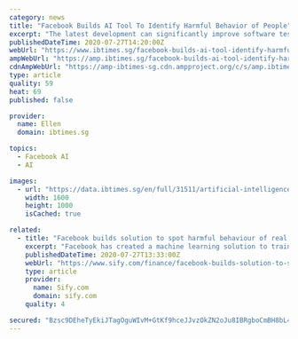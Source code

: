 ```yaml
---
category: news
title: "Facebook Builds AI Tool To Identify Harmful Behavior of People"
excerpt: "The latest development can significantly improve software testing for complicated environments, specifically in areas related to privacy, safety and security"
publishedDateTime: 2020-07-27T14:20:00Z
webUrl: "https://www.ibtimes.sg/facebook-builds-ai-tool-identify-harmful-behavior-people-49140"
ampWebUrl: "https://amp.ibtimes.sg/facebook-builds-ai-tool-identify-harmful-behavior-people-49140"
cdnAmpWebUrl: "https://amp-ibtimes-sg.cdn.ampproject.org/c/s/amp.ibtimes.sg/facebook-builds-ai-tool-identify-harmful-behavior-people-49140"
type: article
quality: 59
heat: 69
published: false

provider:
  name: Ellen
  domain: ibtimes.sg

topics:
  - Facebook AI
  - AI

images:
  - url: "https://data.ibtimes.sg/en/full/31511/artificial-intelligence.jpg"
    width: 1600
    height: 1000
    isCached: true

related:
  - title: "Facebook builds solution to spot harmful behaviour of real people"
    excerpt: "Facebook has created a machine learning solution to train bots to realistically simulate the behaviour of real people on a social media platform, a move that will improve software testing for complex environments particularly in product areas related to safety,"
    publishedDateTime: 2020-07-27T13:33:00Z
    webUrl: "https://www.sify.com/finance/facebook-builds-solution-to-spot-harmful-behaviour-of-real-people-news-topnews-uh1n4Cfjhjjjd.html"
    type: article
    provider:
      name: Sify.com
      domain: sify.com
    quality: 4

secured: "Bzsc9DEheTyEkiJTagOguWIvM+GtKf9hceJJvzOkZN2oJu8IBRgboCmBH8bL4qDRre29zTgORjZI2gyr+ELL7WdJQAMpz4P0tPeRbY+P0Wrm/m3L1ySY83sE/xxlVkebmV2BfTLSMowVvzAT03g0I/GzUz6MyQbucD3mmX3RTSdXLd/hIBJ27Eeg3d4cG6uSUYq98HDx02iW+YtTa5qWfkPDxns7gvEok5cV4OdjeEmEksb1mTdzxzLCwBn1EzXqeAnEgETlBDCEwap+bWurSoSRBjFmB5FhkLzqpOOQHC1ytiv8E0mXllmtPi6P1pyOXXrHJsT3Qrl+w0B6I3W7IQ==;c03UCFjA8RCdqH0HXpClfQ=="
---
```


